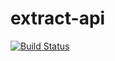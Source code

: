 # extract-api

[![Build Status](https://travis-ci.org/intel-hpdd/extract-api.svg?branch=master)](https://travis-ci.org/intel-hpdd/extract-api)
